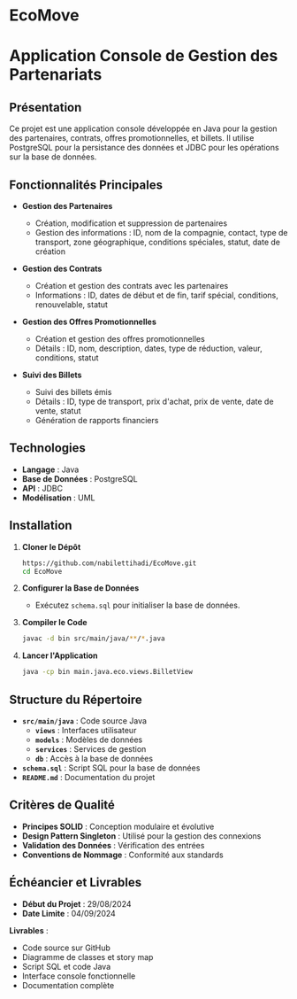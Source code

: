 # EcoMove
# Application Console de Gestion des Partenariats

## Présentation

Ce projet est une application console développée en Java pour la gestion des partenaires, contrats, offres promotionnelles, et billets. Il utilise PostgreSQL pour la persistance des données et JDBC pour les opérations sur la base de données.

## Fonctionnalités Principales

- **Gestion des Partenaires**
    - Création, modification et suppression de partenaires
    - Gestion des informations : ID, nom de la compagnie, contact, type de transport, zone géographique, conditions spéciales, statut, date de création

- **Gestion des Contrats**
    - Création et gestion des contrats avec les partenaires
    - Informations : ID, dates de début et de fin, tarif spécial, conditions, renouvelable, statut

- **Gestion des Offres Promotionnelles**
    - Création et gestion des offres promotionnelles
    - Détails : ID, nom, description, dates, type de réduction, valeur, conditions, statut

- **Suivi des Billets**
    - Suivi des billets émis
    - Détails : ID, type de transport, prix d'achat, prix de vente, date de vente, statut
    - Génération de rapports financiers

## Technologies

- **Langage** : Java
- **Base de Données** : PostgreSQL
- **API** : JDBC
- **Modélisation** : UML

## Installation

1. **Cloner le Dépôt**

    ```bash
    https://github.com/nabilettihadi/EcoMove.git
    cd EcoMove
    ```

2. **Configurer la Base de Données**
    - Exécutez `schema.sql` pour initialiser la base de données.

3. **Compiler le Code**

    ```bash
    javac -d bin src/main/java/**/*.java
    ```

4. **Lancer l'Application**

    ```bash
    java -cp bin main.java.eco.views.BilletView
    ```

## Structure du Répertoire

- **`src/main/java`** : Code source Java
    - **`views`** : Interfaces utilisateur
    - **`models`** : Modèles de données
    - **`services`** : Services de gestion
    - **`db`** : Accès à la base de données
- **`schema.sql`** : Script SQL pour la base de données
- **`README.md`** : Documentation du projet

## Critères de Qualité

- **Principes SOLID** : Conception modulaire et évolutive
- **Design Pattern Singleton** : Utilisé pour la gestion des connexions
- **Validation des Données** : Vérification des entrées
- **Conventions de Nommage** : Conformité aux standards

## Échéancier et Livrables

- **Début du Projet** : 29/08/2024
- **Date Limite** : 04/09/2024

**Livrables** :
- Code source sur GitHub
- Diagramme de classes et story map
- Script SQL et code Java
- Interface console fonctionnelle
- Documentation complète